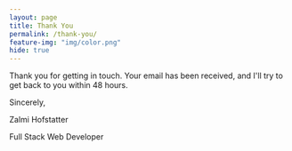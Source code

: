 ```yaml
---
layout: page
title: Thank You
permalink: /thank-you/
feature-img: "img/color.png"
hide: true
---
```


Thank you for getting in touch. Your email has been received, and I'll try to get back to you within 48 hours.

Sincerely,

Zalmi Hofstatter

Full Stack Web Developer
